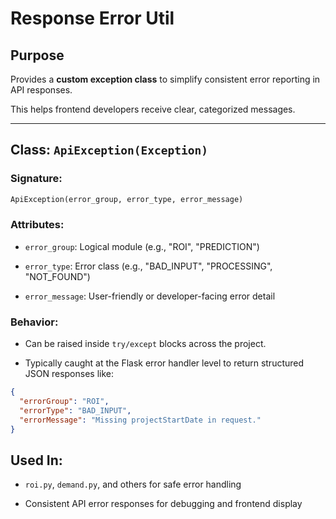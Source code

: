 # Response Error Util

## Purpose

Provides a **custom exception class** to simplify consistent error reporting in API responses.

This helps frontend developers receive clear, categorized messages.

---

## Class: `ApiException(Exception)`

### Signature:

```python
ApiException(error_group, error_type, error_message)
```

### Attributes:

- `error_group`: Logical module (e.g., "ROI", "PREDICTION")

- `error_type`: Error class (e.g., "BAD_INPUT", "PROCESSING", "NOT_FOUND")

- `error_message`: User-friendly or developer-facing error detail

### Behavior:

- Can be raised inside `try/except` blocks across the project.

- Typically caught at the Flask error handler level to return structured JSON responses like:


```json
{
  "errorGroup": "ROI",
  "errorType": "BAD_INPUT",
  "errorMessage": "Missing projectStartDate in request."
}
```

## Used In:

- `roi.py`, `demand.py`, and others for safe error handling

- Consistent API error responses for debugging and frontend display